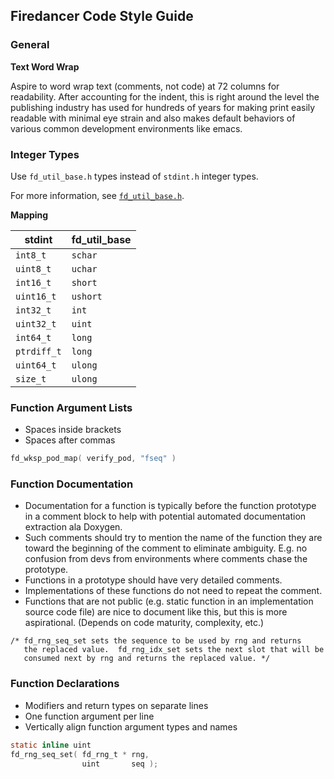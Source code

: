 ## Firedancer Code Style Guide

### General

**Text Word Wrap**

Aspire to word wrap text (comments, not code) at 72 columns for
readability. After accounting for the indent, this is right around the
level the publishing industry has used for hundreds of years for making
print easily readable with minimal eye strain and also makes default
behaviors of various common development environments like emacs.

### Integer Types

Use `fd_util_base.h` types instead of `stdint.h` integer types.

For more information, see [`fd_util_base.h`](./src/util/fd_util_base.h).

**Mapping**

| stdint      | fd_util_base |
|-------------|--------------|
| `int8_t`    | `schar`      |
| `uint8_t`   | `uchar`      |
| `int16_t`   | `short`      |
| `uint16_t`  | `ushort`     |
| `int32_t`   | `int`        |
| `uint32_t`  | `uint`       |
| `int64_t`   | `long`       |
| `ptrdiff_t` | `long`       |
| `uint64_t`  | `ulong`      |
| `size_t`    | `ulong`      |

### Function Argument Lists

- Spaces inside brackets
- Spaces after commas

```c
fd_wksp_pod_map( verify_pod, "fseq" )
```


### Function Documentation

- Documentation for a function is typically before the function
  prototype in a comment block to help with potential automated
  documentation extraction ala Doxygen.
- Such comments should try to mention the name of the function they are
  toward the beginning of the comment to eliminate ambiguity. E.g. no
  confusion from devs from environments where comments chase the
  prototype.
- Functions in a prototype should have very detailed comments.
- Implementations of these functions do not need to repeat the comment.
- Functions that are not public (e.g. static function in an
  implementation source code file) are nice to document like this, but
  this is more aspirational.  (Depends on code maturity, complexity, etc.)

```
/* fd_rng_seq_set sets the sequence to be used by rng and returns
   the replaced value.  fd_rng_idx_set sets the next slot that will be
   consumed next by rng and returns the replaced value. */
```

### Function Declarations

- Modifiers and return types on separate lines
- One function argument per line
- Vertically align function argument types and names


```c
static inline uint
fd_rng_seq_set( fd_rng_t * rng,
                uint       seq );
```
